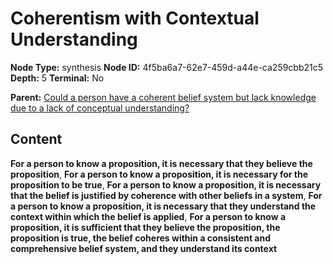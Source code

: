 # Coherentism with Contextual Understanding

**Node Type:** synthesis
**Node ID:** 4f5ba6a7-62e7-459d-a44e-ca259cbb21c5
**Depth:** 5
**Terminal:** No

**Parent:** [Could a person have a coherent belief system but lack knowledge due to a lack of conceptual understanding?](could-a-person-have-a-coherent-belief-system-but-lack-knowledge-due-to-a-lack-of-conceptual-understanding-antithesis-e8304594-485d-48f2-b824-2d0f8b6c41f9.md)

## Content

**For a person to know a proposition, it is necessary that they believe the proposition**, **For a person to know a proposition, it is necessary for the proposition to be true**, **For a person to know a proposition, it is necessary that the belief is justified by coherence with other beliefs in a system**, **For a person to know a proposition, it is necessary that they understand the context within which the belief is applied**, **For a person to know a proposition, it is sufficient that they believe the proposition, the proposition is true, the belief coheres within a consistent and comprehensive belief system, and they understand its context**
